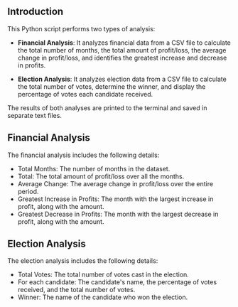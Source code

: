 ## Introduction

This Python script performs two types of analysis:

- **Financial Analysis**: It analyzes financial data from a CSV file to calculate the total number of months, the total amount of profit/loss, the average change in profit/loss, and identifies the greatest increase and decrease in profits.

- **Election Analysis**: It analyzes election data from a CSV file to calculate the total number of votes, determine the winner, and display the percentage of votes each candidate received.

The results of both analyses are printed to the terminal and saved in separate text files.

## Financial Analysis

The financial analysis includes the following details:

- Total Months: The number of months in the dataset.
- Total: The total amount of profit/loss over all the months.
- Average Change: The average change in profit/loss over the entire period.
- Greatest Increase in Profits: The month with the largest increase in profit, along with the amount.
- Greatest Decrease in Profits: The month with the largest decrease in profit, along with the amount.

## Election Analysis

The election analysis includes the following details:

- Total Votes: The total number of votes cast in the election.
- For each candidate: The candidate's name, the percentage of votes received, and the total number of votes.
- Winner: The name of the candidate who won the election.
